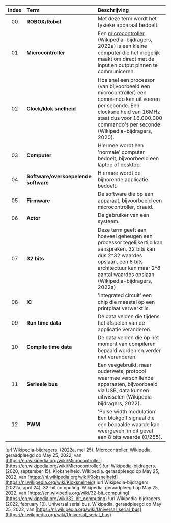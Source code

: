 

|Index|Term|Beschrijving|
|:---:|:---|:---|
|00|**ROBOX/Robot**|Met deze term wordt het fysieke apparaat bedoelt.|
|01|**Microcontroller**|Een [microcontroller](https://en.wikipedia.org/wiki/Microcontroller) (Wikipedia-bijdragers, 2022a) is een kleine computer die het mogelijk maakt om direct met de input en output pinnen te communiceren.|
|02|**Clock/klok snelheid**|Hoe snel een processor (van bijvoorbeeld een microcontroller) een commando kan uit voeren per seconde. Een clocksnelheid van 16MHz staat dus voor 16.000.000 commando's per seconde (Wikipedia-bijdragers, 2020).|
|03|**Computer**|Hiermee wordt een 'normale' computer bedoelt, bijvoorbeeld een laptop of desktop.|
|04|**Software/overkoepelende software**|Hiermee wordt de bijhorende applicatie bedoelt.|
|05|**Firmware**|De software die op een apparaat, bijvoorbeeld een microcontroller, draaid.|
|06|**Actor**|De gebruiker van een systeem.|
|07|**32 bits**|Deze term geeft aan hoeveel geheugen een processor tegelijkertijd kan aanspreken. 32 bits kan dus 2^32 waardes opslaan, een 8 bits architectuur kan maar 2^8 aantal waardes opslaan (Wikipedia-bijdragers, 2022a)|
|08|**IC**|'integrated circuit' een chip die meestal op een printplaat verwerkt is.|
|09|**Run time data**|De data velden die tijdens het afspelen van de applicatie veranderen.|
|10|**Compile time data**|De data velden die op het moment van compileren bepaald worden en verder niet veranderen.|
|11|**Serieele bus**|Een veegebruikt, maar ouderwets, protocol waarmee verschillende apparaaten, bijvoorbeeld via USB, data kunnen uitwisselen (Wikipedia-bijdragers, 2022).|
|12|**PWM**|'Pulse width modulation' Een blokgolf signaal die een bepaalde waarde kan weergeven, in dit geval een 8 bits waarde (0/255).|


!url Wikipedia-bijdragers. (2022a, mei 25). Microcontroller. Wikipedia. geraadpleegd op May 25, 2022, van [https://en.wikipedia.org/wiki/Microcontroller](https://en.wikipedia.org/wiki/Microcontroller)
!url Wikipedia-bijdragers. (2020, september 15). Kloksnelheid. Wikipedia. geraadpleegd op May 25, 2022, van [https://nl.wikipedia.org/wiki/Kloksnelheid](https://nl.wikipedia.org/wiki/Kloksnelheid)
!url Wikipedia-bijdragers. (2022a, april 24). 32-bit computing. Wikipedia. geraadpleegd op May 25, 2022, van [https://en.wikipedia.org/wiki/32-bit_computing](https://en.wikipedia.org/wiki/32-bit_computing)
!url Wikipedia-bijdragers. (2022, february 10). Universal serial bus. Wikipedia. geraadpleegd op May 25, 2022, van [https://nl.wikipedia.org/wiki/Universal_serial_bus](https://nl.wikipedia.org/wiki/Universal_serial_bus)